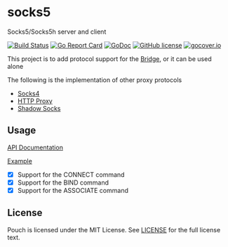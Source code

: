 # socks5

Socks5/Socks5h server and client

[![Build Status](https://travis-ci.org/wzshiming/socks5.svg?branch=master)](https://travis-ci.org/wzshiming/socks5)
[![Go Report Card](https://goreportcard.com/badge/github.com/wzshiming/socks5)](https://goreportcard.com/report/github.com/wzshiming/socks5)
[![GoDoc](https://godoc.org/github.com/wzshiming/socks5?status.svg)](https://godoc.org/github.com/wzshiming/socks5)
[![GitHub license](https://img.shields.io/github/license/wzshiming/socks5.svg)](https://github.com/wzshiming/socks5/blob/master/LICENSE)
[![gocover.io](https://gocover.io/_badge/github.com/wzshiming/socks5)](https://gocover.io/github.com/wzshiming/socks5)

This project is to add protocol support for the [Bridge](https://github.com/wzshiming/bridge), or it can be used alone

The following is the implementation of other proxy protocols

- [Socks4](https://github.com/wzshiming/socks4)
- [HTTP Proxy](https://github.com/wzshiming/httpproxy)
- [Shadow Socks](https://github.com/wzshiming/shadowsocks)

## Usage

[API Documentation](https://godoc.org/github.com/wzshiming/socks5)

[Example](https://github.com/wzshiming/socks5/blob/master/cmd/socks5/main.go)

- [x] Support for the CONNECT command
- [x] Support for the BIND command
- [x] Support for the ASSOCIATE command

## License

Pouch is licensed under the MIT License. See [LICENSE](https://github.com/wzshiming/socks5/blob/master/LICENSE) for the full license text.
